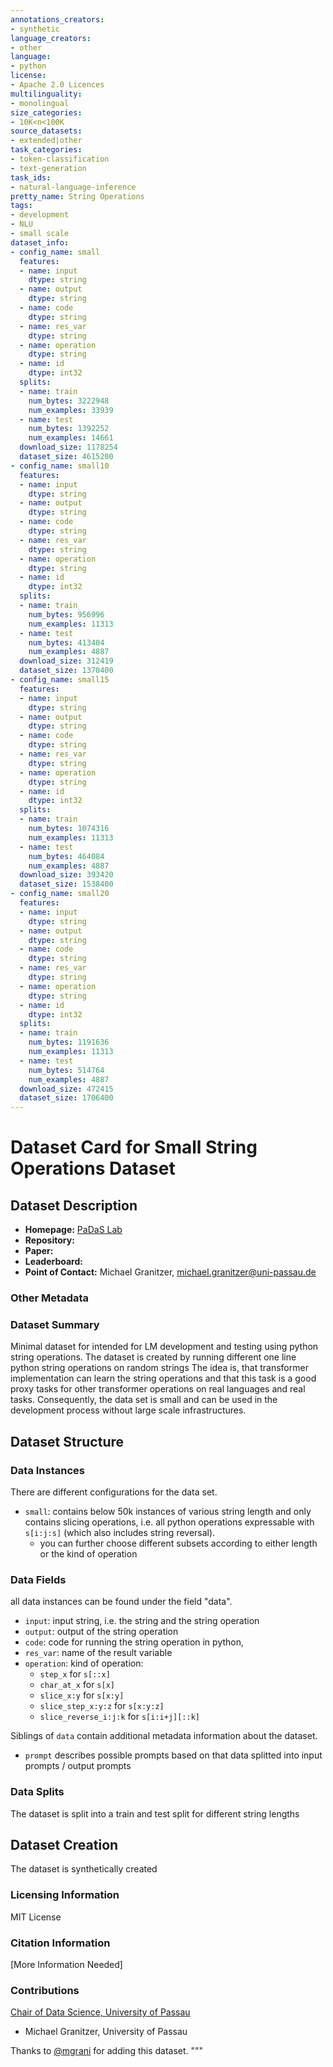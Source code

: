 ```yaml
---
annotations_creators:
- synthetic
language_creators:
- other
language:
- python
license:
- Apache 2.0 Licences
multilinguality:
- monolingual
size_categories:
- 10K<n<100K
source_datasets:
- extended|other
task_categories:
- token-classification
- text-generation
task_ids:
- natural-language-inference
pretty_name: String Operations
tags:
- development
- NLU
- small scale
dataset_info:
- config_name: small
  features:
  - name: input
    dtype: string
  - name: output
    dtype: string
  - name: code
    dtype: string
  - name: res_var
    dtype: string
  - name: operation
    dtype: string
  - name: id
    dtype: int32
  splits:
  - name: train
    num_bytes: 3222948
    num_examples: 33939
  - name: test
    num_bytes: 1392252
    num_examples: 14661
  download_size: 1178254
  dataset_size: 4615200
- config_name: small10
  features:
  - name: input
    dtype: string
  - name: output
    dtype: string
  - name: code
    dtype: string
  - name: res_var
    dtype: string
  - name: operation
    dtype: string
  - name: id
    dtype: int32
  splits:
  - name: train
    num_bytes: 956996
    num_examples: 11313
  - name: test
    num_bytes: 413404
    num_examples: 4887
  download_size: 312419
  dataset_size: 1370400
- config_name: small15
  features:
  - name: input
    dtype: string
  - name: output
    dtype: string
  - name: code
    dtype: string
  - name: res_var
    dtype: string
  - name: operation
    dtype: string
  - name: id
    dtype: int32
  splits:
  - name: train
    num_bytes: 1074316
    num_examples: 11313
  - name: test
    num_bytes: 464084
    num_examples: 4887
  download_size: 393420
  dataset_size: 1538400
- config_name: small20
  features:
  - name: input
    dtype: string
  - name: output
    dtype: string
  - name: code
    dtype: string
  - name: res_var
    dtype: string
  - name: operation
    dtype: string
  - name: id
    dtype: int32
  splits:
  - name: train
    num_bytes: 1191636
    num_examples: 11313
  - name: test
    num_bytes: 514764
    num_examples: 4887
  download_size: 472415
  dataset_size: 1706400
---
```


# Dataset Card for Small String Operations Dataset

## Dataset Description

 - **Homepage:** [PaDaS Lab](https://huggingface.co/PaDaS-Lab)
 - **Repository:** 
 - **Paper:**
 - **Leaderboard:**
 - **Point of Contact:** Michael Granitzer, michael.granitzer@uni-passau.de

### Other Metadata



### Dataset Summary

 Minimal dataset for intended for LM development and testing using python string operations.
 The dataset is created by running different one line python string operations on random strings
 The idea is, that transformer implementation can learn the string operations and that this task is a good
 proxy tasks for other transformer operations on real languages and real tasks. Consequently, the
 data set is small and can be used in the development process without large scale infrastructures.

## Dataset Structure

### Data Instances

 There are different configurations for the data set.

- `small`: contains below 50k instances of various string length and only contains slicing operations, i.e. all python operations expressable with `s[i:j:s]` (which also includes string reversal).
  - you can further choose different subsets according to either length or the kind of operation

 ### Data Fields

 all data instances can be found under the field "data".

 - `input`: input string, i.e. the string and the string operation
 - `output`: output of the string operation
 - `code`: code for running the string operation in python,
 - `res_var`: name of the result variable
 - `operation`: kind of operation: 
   - `step_x` for `s[::x]`
   - `char_at_x` for `s[x]`
   - `slice_x:y` for `s[x:y]`
   - `slice_step_x:y:z` for `s[x:y:z]`
   - `slice_reverse_i:j:k` for `s[i:i+j][::k]`

 Siblings of `data` contain additional metadata information about the dataset.

 - `prompt` describes possible prompts based on that data splitted into input prompts / output prompts


 ### Data Splits

 The dataset is split into a train and test split for different string lengths

 ## Dataset Creation

 The dataset is synthetically created

 ### Licensing Information

 MIT License

 ### Citation Information

 [More Information Needed]

 ### Contributions

 [Chair of Data Science, University of Passau](https://huggingface.co/PaDaS-Lab)

 - Michael Granitzer, University of Passau

 Thanks to [@mgrani](https://github.com/mgrani) for adding this dataset.
        """